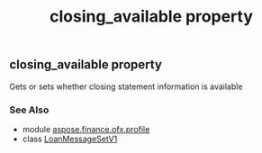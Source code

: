 ﻿---
title: closing_available property
second_title: Aspose.Finance for Python via .NET API References
description: 
type: docs
weight: 50
url: /python-net/aspose.finance.ofx.profile/loanmessagesetv1/closing_available/
is_root: false
---

## closing_available property


Gets or sets whether closing statement information is available

### See Also
* module [aspose.finance.ofx.profile](../../)
* class [LoanMessageSetV1](/finance/python-net/aspose.finance.ofx.profile/loanmessagesetv1)
